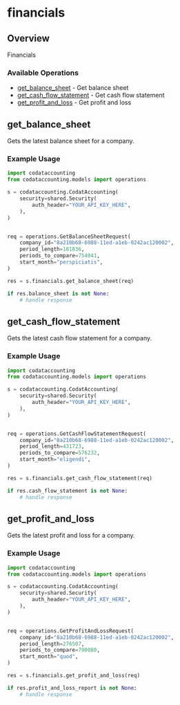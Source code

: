 # financials

## Overview

Financials

### Available Operations

* [get_balance_sheet](#get_balance_sheet) - Get balance sheet
* [get_cash_flow_statement](#get_cash_flow_statement) - Get cash flow statement
* [get_profit_and_loss](#get_profit_and_loss) - Get profit and loss

## get_balance_sheet

Gets the latest balance sheet for a company.

### Example Usage

```python
import codataccounting
from codataccounting.models import operations

s = codataccounting.CodatAccounting(
    security=shared.Security(
        auth_header="YOUR_API_KEY_HERE",
    ),
)


req = operations.GetBalanceSheetRequest(
    company_id="8a210b68-6988-11ed-a1eb-0242ac120002",
    period_length=181836,
    periods_to_compare=754041,
    start_month="perspiciatis",
)

res = s.financials.get_balance_sheet(req)

if res.balance_sheet is not None:
    # handle response
```

## get_cash_flow_statement

Gets the latest cash flow statement for a company.

### Example Usage

```python
import codataccounting
from codataccounting.models import operations

s = codataccounting.CodatAccounting(
    security=shared.Security(
        auth_header="YOUR_API_KEY_HERE",
    ),
)


req = operations.GetCashFlowStatementRequest(
    company_id="8a210b68-6988-11ed-a1eb-0242ac120002",
    period_length=431723,
    periods_to_compare=576232,
    start_month="eligendi",
)

res = s.financials.get_cash_flow_statement(req)

if res.cash_flow_statement is not None:
    # handle response
```

## get_profit_and_loss

Gets the latest profit and loss for a company.

### Example Usage

```python
import codataccounting
from codataccounting.models import operations

s = codataccounting.CodatAccounting(
    security=shared.Security(
        auth_header="YOUR_API_KEY_HERE",
    ),
)


req = operations.GetProfitAndLossRequest(
    company_id="8a210b68-6988-11ed-a1eb-0242ac120002",
    period_length=276507,
    periods_to_compare=790080,
    start_month="quod",
)

res = s.financials.get_profit_and_loss(req)

if res.profit_and_loss_report is not None:
    # handle response
```
